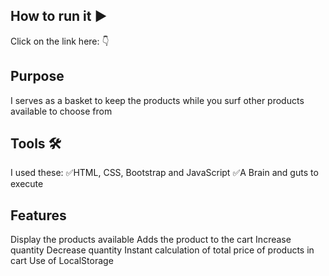 ## How to run it ▶
Click on the link here: 👇

## Purpose
I serves as a basket to keep the products while you surf other products available to choose from

## Tools 🛠
I used these:
✅HTML, CSS, Bootstrap and JavaScript
✅A Brain and guts to execute

## Features
Display the products available
Adds the product to the cart
Increase quantity
Decrease quantity
Instant calculation of total price of products in cart
Use of LocalStorage







